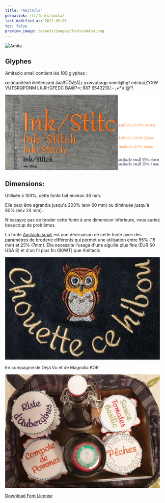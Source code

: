 ```yaml
---
title: "Amitaclo"
permalink: /fr/fonts/amita/
last_modified_at: 2022-05-05
toc: false
preview_image: /assets/images/fonts/amita.png
---
```

![Amita](/assets/images/fonts/amita.png)



## Glyphes
Amitaclo small contient les 109 glyphes :
	
œıüûúùöôóñ
ïîíëêéèçæä
âáàßÜÖÆÄ|z
yxwvutsrqp
onmlkjihgf
edcba\ZYXW
VUTSRQPONM
LKJIHGFEDC
BA@?=;:987
6543210/.-
,+*)('@"!



![Dimensions Amitaclo](/assets/images/fonts/Sizing/amitaclosizing.jpg)

## Dimensions:

Utilisée à 100%, cette fonte fait environ 30 mm.

Elle peut être agrandie jusqu'a 200% (env 60 mm) ou diminuée jusqu'à 80% (env 24  mm).

N'essayez pas de broder cette fonte à une dimension inférieure, vous auriez beaucoup de problèmes. 

La fonte [Amitaclo small](https://inkstitch.org/fr/fonts/amitaclo_small/) est une déclinaison de cette fonte avec des paramètres de broderie différents qui permet une utilisation entre 55% (16 mm) et 25% (7mm). Elle necessite l'usage d'une aiguille plus fine (EUR 60 USA 8)  et d'un fil plus fin (60WT) que Amitaclo

![Amita3](/assets/images/fonts/amita3.jpg)

En compagnie de Déjà Vu et de Magnolia KOR

![Amita2](/assets/images/fonts/amitadejavumagnolia.jpg)

[Download Font License](https://github.com/inkstitch/inkstitch/tree/main/fonts/amitaclo/LICENSE)
